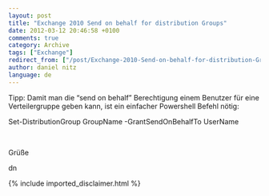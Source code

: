 ```yaml
---
layout: post
title: "Exchange 2010 Send on behalf for distribution Groups"
date: 2012-03-12 20:46:58 +0100
comments: true
category: Archive
tags: ["Exchange"]
redirect_from: ["/post/Exchange-2010-Send-on-behalf-for-distribution-Groups", "/post/exchange-2010-send-on-behalf-for-distribution-groups"]
author: daniel nitz
language: de
---
```

<!-- more -->
<p>Tipp: Damit man die “send on behalf” Berechtigung einem Benutzer für eine Verteilergruppe geben kann, ist ein einfacher Powershell Befehl nötig:</p>  <p>Set-DistributionGroup GroupName -GrantSendOnBehalfTo UserName</p>  <p>&#160;</p>  <p>Grüße</p>  <p>dn</p>
{% include imported_disclaimer.html %}

